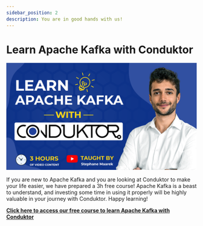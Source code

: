 ```yaml
---
sidebar_position: 2
description: You are in good hands with us!
---
```


# Learn Apache Kafka with Conduktor

![](assets/assets/playlist-learn-apache-with-conduktor.png)

If you are new to Apache Kafka and you are looking at Conduktor to make your life easier, we have prepared a 3h free course! Apache Kafka is a beast to understand, and investing some time in using it properly will be highly valuable in your journey with Conduktor. Happy learning!

**[Click here to access our free course to learn Apache Kafka with Conduktor](https://a.conduktor.io/learn-apache-kafka-with-conduktor)**
